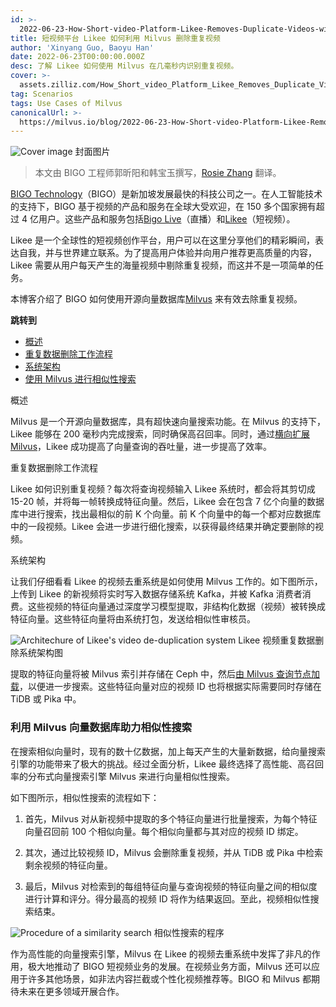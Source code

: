 ```yaml
---
id: >-
  2022-06-23-How-Short-video-Platform-Likee-Removes-Duplicate-Videos-with-Milvus.md
title: 短视频平台 Likee 如何利用 Milvus 删除重复视频
author: 'Xinyang Guo, Baoyu Han'
date: 2022-06-23T00:00:00.000Z
desc: 了解 Likee 如何使用 Milvus 在几毫秒内识别重复视频。
cover: >-
  assets.zilliz.com/How_Short_video_Platform_Likee_Removes_Duplicate_Videos_with_Milvus_07bd75ec82.png
tag: Scenarios
tags: Use Cases of Milvus
canonicalUrl: >-
  https://milvus.io/blog/2022-06-23-How-Short-video-Platform-Likee-Removes-Duplicate-Videos-with-Milvus.md
---
```

<p>
  
   <span class="img-wrapper"> <img translate="no" src="https://assets.zilliz.com/How_Short_video_Platform_Likee_Removes_Duplicate_Videos_with_Milvus_07bd75ec82.png" alt="Cover image" class="doc-image" id="cover-image" />
   </span> <span class="img-wrapper"> <span>封面图片</span> </span></p>
<blockquote>
<p>本文由 BIGO 工程师郭昕阳和韩宝玉撰写，<a href="https://www.linkedin.cn/incareer/in/rosie-zhang-694528149">Rosie Zhang</a> 翻译。</p>
</blockquote>
<p><a href="https://www.bigo.sg/">BIGO Technology</a>（BIGO）是新加坡发展最快的科技公司之一。在人工智能技术的支持下，BIGO 基于视频的产品和服务在全球大受欢迎，在 150 多个国家拥有超过 4 亿用户。这些产品和服务包括<a href="https://www.bigo.tv/bigo_intro/en.html?hk=true">Bigo Live</a>（直播）和<a href="https://likee.video/">Likee</a>（短视频）。</p>
<p>Likee 是一个全球性的短视频创作平台，用户可以在这里分享他们的精彩瞬间，表达自我，并与世界建立联系。为了提高用户体验并向用户推荐更高质量的内容，Likee 需要从用户每天产生的海量视频中剔除重复视频，而这并不是一项简单的任务。</p>
<p>本博客介绍了 BIGO 如何使用开源向量数据库<a href="https://milvus.io">Milvus</a> 来有效去除重复视频。</p>
<p><strong>跳转到</strong></p>
<ul>
<li><a href="#Overview">概述</a></li>
<li><a href="#Video-deduplication-workflow">重复数据删除工作流程</a></li>
<li><a href="#System-architecture">系统架构</a></li>
<li><a href="#Using-Milvus-vector-database-to-power-similarity-search">使用 Milvus 进行相似性搜索</a></li>
</ul>
<custom-h1>概述</custom-h1><p>Milvus 是一个开源向量数据库，具有超快速向量搜索功能。在 Milvus 的支持下，Likee 能够在 200 毫秒内完成搜索，同时确保高召回率。同时，通过<a href="https://milvus.io/docs/v2.0.x/scaleout.md#Scale-a-Milvus-Cluster">横向扩展 Milvus</a>，Likee 成功提高了向量查询的吞吐量，进一步提高了效率。</p>
<custom-h1>重复数据删除工作流程</custom-h1><p>Likee 如何识别重复视频？每次将查询视频输入 Likee 系统时，都会将其剪切成 15-20 帧，并将每一帧转换成特征向量。然后，Likee 会在包含 7 亿个向量的数据库中进行搜索，找出最相似的前 K 个向量。前 K 个向量中的每一个都对应数据库中的一段视频。Likee 会进一步进行细化搜索，以获得最终结果并确定要删除的视频。</p>
<custom-h1>系统架构</custom-h1><p>让我们仔细看看 Likee 的视频去重系统是如何使用 Milvus 工作的。如下图所示，上传到 Likee 的新视频将实时写入数据存储系统 Kafka，并被 Kafka 消费者消费。这些视频的特征向量通过深度学习模型提取，非结构化数据（视频）被转换成特征向量。这些特征向量将由系统打包，发送给相似性审核员。</p>
<p>
  
   <span class="img-wrapper"> <img translate="no" src="https://assets.zilliz.com/Likee_1_6f7ebcd8fc.png" alt="Architechure of Likee's video de-duplication system" class="doc-image" id="architechure-of-likee's-video-de-duplication-system" />
   </span> <span class="img-wrapper"> <span>Likee 视频重复数据删除系统架构图</span> </span></p>
<p>提取的特征向量将被 Milvus 索引并存储在 Ceph 中，然后<a href="https://milvus.io/blog/deep-dive-5-real-time-query.md">由 Milvus 查询节点加载</a>，以便进一步搜索。这些特征向量对应的视频 ID 也将根据实际需要同时存储在 TiDB 或 Pika 中。</p>
<h3 id="Using-Milvus-vector-database-to-power-similarity-search" class="common-anchor-header">利用 Milvus 向量数据库助力相似性搜索</h3><p>在搜索相似向量时，现有的数十亿数据，加上每天产生的大量新数据，给向量搜索引擎的功能带来了极大的挑战。经过全面分析，Likee 最终选择了高性能、高召回率的分布式向量搜索引擎 Milvus 来进行向量相似性搜索。</p>
<p>如下图所示，相似性搜索的流程如下：</p>
<ol>
<li><p>首先，Milvus 对从新视频中提取的多个特征向量进行批量搜索，为每个特征向量召回前 100 个相似向量。每个相似向量都与其对应的视频 ID 绑定。</p></li>
<li><p>其次，通过比较视频 ID，Milvus 会删除重复视频，并从 TiDB 或 Pika 中检索剩余视频的特征向量。</p></li>
<li><p>最后，Milvus 对检索到的每组特征向量与查询视频的特征向量之间的相似度进行计算和评分。得分最高的视频 ID 将作为结果返回。至此，视频相似性搜索结束。</p></li>
</ol>
<p>
  
   <span class="img-wrapper"> <img translate="no" src="https://assets.zilliz.com/02_a24d251c8f.png" alt="Procedure of a similarity search" class="doc-image" id="procedure-of-a-similarity-search" />
   </span> <span class="img-wrapper"> <span>相似性搜索的程序</span> </span></p>
<p>作为高性能的向量搜索引擎，Milvus 在 Likee 的视频去重系统中发挥了非凡的作用，极大地推动了 BIGO 短视频业务的发展。在视频业务方面，Milvus 还可以应用于许多其他场景，如非法内容拦截或个性化视频推荐等。BIGO 和 Milvus 都期待未来在更多领域开展合作。</p>
